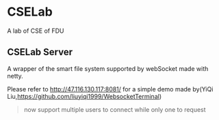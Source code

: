 # CSELab
A lab of CSE of FDU

## CSELab Server
A wrapper of the smart file system supported by webSocket made with netty.

Please refer to http://47.116.130.117:8081/ for a simple demo made by(YiQi Liu,https://github.com/liuyiqi1999/WebsocketTerminal)

> now support multiple users to connect while only one to request
